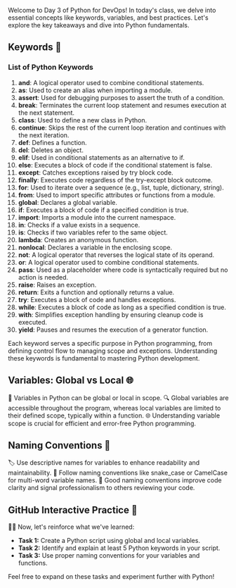 

Welcome to Day 3 of Python for DevOps! In today's class, we delve into essential concepts like keywords, variables, and best practices. Let's explore the key takeaways and dive into Python fundamentals.

## Keywords 🚀

### List of Python Keywords

1. **and**: A logical operator used to combine conditional statements.
2. **as**: Used to create an alias when importing a module.
3. **assert**: Used for debugging purposes to assert the truth of a condition.
4. **break**: Terminates the current loop statement and resumes execution at the next statement.
5. **class**: Used to define a new class in Python.
6. **continue**: Skips the rest of the current loop iteration and continues with the next iteration.
7. **def**: Defines a function.
8. **del**: Deletes an object.
9. **elif**: Used in conditional statements as an alternative to if.
10. **else**: Executes a block of code if the conditional statement is false.
11. **except**: Catches exceptions raised by try block code.
12. **finally**: Executes code regardless of the try-except block outcome.
13. **for**: Used to iterate over a sequence (e.g., list, tuple, dictionary, string).
14. **from**: Used to import specific attributes or functions from a module.
15. **global**: Declares a global variable.
16. **if**: Executes a block of code if a specified condition is true.
17. **import**: Imports a module into the current namespace.
18. **in**: Checks if a value exists in a sequence.
19. **is**: Checks if two variables refer to the same object.
20. **lambda**: Creates an anonymous function.
21. **nonlocal**: Declares a variable in the enclosing scope.
22. **not**: A logical operator that reverses the logical state of its operand.
23. **or**: A logical operator used to combine conditional statements.
24. **pass**: Used as a placeholder where code is syntactically required but no action is needed.
25. **raise**: Raises an exception.
26. **return**: Exits a function and optionally returns a value.
27. **try**: Executes a block of code and handles exceptions.
28. **while**: Executes a block of code as long as a specified condition is true.
29. **with**: Simplifies exception handling by ensuring cleanup code is executed.
30. **yield**: Pauses and resumes the execution of a generator function.

Each keyword serves a specific purpose in Python programming, from defining control flow to managing scope and exceptions. Understanding these keywords is fundamental to mastering Python development.

## Variables: Global vs Local 🌐

  🌟 Variables in Python can be global or local in scope.
  🔍 Global variables are accessible throughout the program, whereas local variables are limited to their defined scope, typically within a function.
  🌐 Understanding variable scope is crucial for efficient and error-free Python programming.

## Naming Conventions 🐍

🏷️ Use descriptive names for variables to enhance readability and maintainability.
📛 Follow naming conventions like snake_case or CamelCase for multi-word variable names.
🎯 Good naming conventions improve code clarity and signal professionalism to others reviewing your code.

## GitHub Interactive Practice 🚀

👩‍💻 Now, let's reinforce what we've learned:
- **Task 1:** Create a Python script using global and local variables.
- **Task 2:** Identify and explain at least 5 Python keywords in your script.
- **Task 3:** Use proper naming conventions for your variables and functions.

Feel free to expand on these tasks and experiment further with Python!

